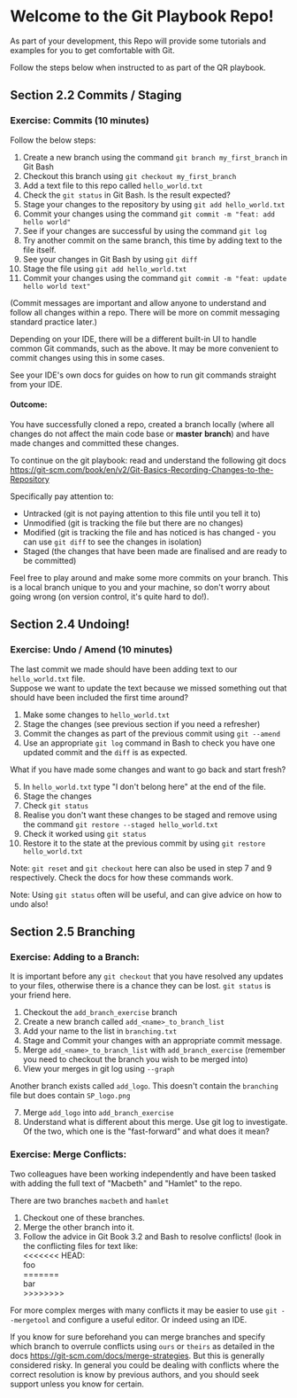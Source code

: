 # Welcome to the Git Playbook Repo!

As part of your development, this Repo will provide some tutorials and examples for you
to get comfortable with Git.

Follow the steps below when instructed to as part of the QR playbook.

## Section 2.2 Commits / Staging
### Exercise: Commits (10 minutes)

Follow the below steps:
1. Create a new branch using the command `git branch my_first_branch` in Git Bash
2. Checkout this branch using `git checkout my_first_branch`
3. Add a text file to this repo called `hello_world.txt`
4. Check the `git status` in Git Bash. Is the result expected?
5. Stage your changes to the repository by using `git add hello_world.txt`
6. Commit your changes using the command `git commit -m "feat: add hello world"`
7. See if your changes are successful by using the command `git log`
8. Try another commit on the same branch, this time by adding text to the file itself.
9. See your changes in Git Bash by using `git diff`
10. Stage the file using `git add hello_world.txt`
11. Commit your changes using the command `git commit -m "feat: update hello world text"`

(Commit messages are important and allow anyone to understand and follow all changes 
within a repo. There will be more on commit messaging standard practice later.)


Depending on your IDE, there will be a different built-in UI to handle common Git 
commands, such as the above. It may be more convenient to commit changes using this in 
some cases.

See your IDE's own docs for guides on how to run git commands straight from your IDE.


#### Outcome: 

You have successfully cloned a repo, created a branch locally (where all changes 
do not affect the main code base or **master** **branch**) and have made changes and
committed these changes. 

To continue on the git playbook: read and understand the following git docs<br>
https://git-scm.com/book/en/v2/Git-Basics-Recording-Changes-to-the-Repository

Specifically pay attention to:
- Untracked (git is not paying attention to this file until you tell it to)
- Unmodified (git is tracking the file but there are no changes)
- Modified (git is tracking the file and has noticed is has changed - you can use
  `git diff` to see the changes in isolation)
- Staged (the changes that have been made are finalised and are ready to be committed)

Feel free to play around and make some more commits on your branch. This is a local
branch unique to you and your machine, so don't worry about going wrong (on version
control, it's quite hard to do!).

## Section 2.4 Undoing!
### Exercise: Undo / Amend (10 minutes)

The last commit we made should have been adding text to our `hello_world.txt` file.<br>
Suppose we want to update the text because we missed something out that should have
been included the first time around?

1. Make some changes to `hello_world.txt`
2. Stage the changes (see previous section if you need a refresher)
3. Commit the changes as part of the previous commit using `git --amend`
4. Use an appropriate `git log` command in Bash to check you have one updated commit
and the `diff` is as expected. 

What if you have made some changes and want to go back and start fresh?

5. In `hello_world.txt` type "I don't belong here" at the end of the file.
6. Stage the changes
7. Check `git status`
8. Realise you don't want these changes to be staged and remove using the command
`git restore --staged hello_world.txt`
9. Check it worked using `git status`
10. Restore it to the state at the previous commit by using 
   `git restore hello_world.txt`
   
Note: `git reset` and `git checkout` here can also be used in step 7 and 9 respectively.
Check the docs for how these commands work.

Note: Using `git status` often will be useful, and can give advice on how to undo also!

## Section 2.5 Branching
### Exercise: Adding to a Branch:

It is important before any `git checkout` that you have resolved any updates to your files,
otherwise there is a chance they can be lost. `git status` is your friend here. 

1. Checkout the `add_branch_exercise` branch
2. Create a new branch called `add_<name>_to_branch_list`
3. Add your name to the list in `branching.txt`
4. Stage and Commit your changes with an appropriate commit message. 
5. Merge `add_<name>_to_branch_list` with `add_branch_exercise` (remember you need to
    checkout the branch you wish to be merged into)
6. View your merges in git log using `--graph` 

Another branch exists called `add_logo`. This doesn't contain the `branching` file but 
does contain `SP_logo.png`

7. Merge `add_logo` into `add_branch_exercise`
8. Understand what is different about this merge. Use git log to investigate.
   Of the two, which one is the "fast-forward" and what does it mean?
   
### Exercise: Merge Conflicts:

Two colleagues have been working independently and have been tasked with adding the full
text of "Macbeth" and "Hamlet" to the repo.

There are two branches `macbeth` and `hamlet`

1. Checkout one of these branches.
2. Merge the other branch into it.
3. Follow the advice in Git Book 3.2 and Bash to resolve conflicts!
   (look in the conflicting files for text like:<br>
    <<<<<<< HEAD:<br>
    foo<br>
    =======<br>
    bar<br>
    \>>>>>>>>

For more complex merges with many conflicts it may be easier to use 
`git --mergetool` and configure a useful editor. Or indeed using an IDE.

If you know for sure beforehand you can merge branches and specify which branch
to overrule conflicts using `ours` or `theirs` as detailed in the docs
https://git-scm.com/docs/merge-strategies. But this is generally considered risky. 
In general you could be dealing with conflicts where the correct resolution is know by
previous authors, and you should seek support unless you know for certain. 






